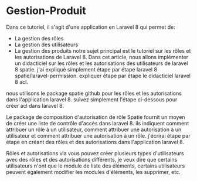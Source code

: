 # Gestion-Produit
Dans ce tutoriel, il s'agit d'une application en Laravel 8 qui permet de:
 - La gestion des rôles
 - La gestion des utilisateurs
 - La gestion des produits
  notre sujet principal est le tutoriel sur les rôles et les autorisations de Laravel 8. Dans cet article, nous allons implémenter un didacticiel sur les rôles et les autorisations des utilisateurs de laravel 8 spatie. j'ai expliqué simplement étape par étape laravel 8 spatie/laravel-permission. expliquer étape par étape le didacticiel laravel 8 acl.

nous utilisons le package spatie github pour les rôles et les autorisations dans l'application laravel 8. suivez simplement l'étape ci-dessous pour créer acl dans laravel 8.

Le package de composition d'autorisation de rôle Spatie fournit un moyen de créer une liste de contrôle d'accès dans laravel 8. ils indiquent comment attribuer un rôle à un utilisateur, comment attribuer une autorisation à un utilisateur et comment attribuer une autorisation à un rôle. j'écrirai étape par étape en créant des rôles et des autorisations dans l'application laravel 8.

Rôles et autorisations via vous pouvez créer plusieurs types d'utilisateurs avec des rôles et des autorisations différents, je veux dire que certains utilisateurs n'ont que le module de liste des éléments, certains utilisateurs peuvent également modifier les modules d'éléments, les supprimer, etc.
